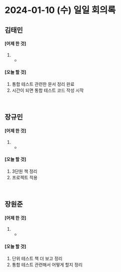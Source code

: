 # 2024-01-10 (수) 일일 회의록

## 김태민

#### [어제 한 것]

1. -

#### [오늘 할 것]

1. 통합 테스트 관련한 문서 정리 완료
2. 시간이 되면 통합 테스트 코드 작성 시작

<br>

## 장규민

#### [어제 한 것]

1. -

#### [오늘 할 것]

1. 3단원 책 정리
2. 프로젝트 적용

<br>

## 장원준

#### [어제 한 것]

1. -

#### [오늘 할 것]

1. 단위 테스트 책 더 보고 정리
2. 통합 테스트 관련해서 어떻게 할지 정리
